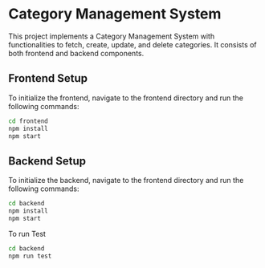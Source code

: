 # Category Management System

This project implements a Category Management System with functionalities to fetch, create, update, and delete categories. It consists of both frontend and backend components.

## Frontend Setup

To initialize the frontend, navigate to the frontend directory and run the following commands:

```bash
cd frontend
npm install
npm start
```

## Backend Setup

To initialize the backend, navigate to the frontend directory and run the following commands:

```bash
cd backend
npm install
npm start
```

To run Test 

```bash
cd backend
npm run test
```